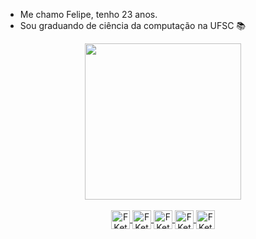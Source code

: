 * Me chamo Felipe, tenho 23 anos.
* Sou graduando de ciência da computação na UFSC 📚 


<div align="center">
    <a href="https://github.com/FKettl">
    <img height="250em" src="https://github-readme-stats.vercel.app/api/top-langs/?username=FKettl&theme=dracula">
    <!-- &theme=dracula /-->
</div>  

  
<div style="display: inline_block" align="center"><br>
    <img align="center" alt="FKettl-js" height="30" width="30" src="https://cdn.jsdelivr.net/gh/devicons/devicon/icons/javascript/javascript-original.svg" />
    <img align="center" alt="FKettl-js" height="30" width="30" src="https://cdn.jsdelivr.net/gh/devicons/devicon/icons/typescript/typescript-original.svg" />
    <img align="center" alt="FKettl-C" height="30" width="30" src="https://cdn.jsdelivr.net/gh/devicons/devicon/icons/c/c-line.svg" />
    <img align="center" alt="FKettl-C++" height="30" width="30" src="https://cdn.jsdelivr.net/gh/devicons/devicon/icons/cplusplus/cplusplus-line.svg" />
    <img align="center" alt="FKettl-py" height="30" width="30" src="https://cdn.jsdelivr.net/gh/devicons/devicon/icons/python/python-original.svg" />
</div>


<!---
FKettl/FKettl is a ✨ special ✨ repository because its `README.md` (this file) appears on your GitHub profile.
You can click the Preview link to take a look at your changes.
--->
